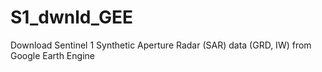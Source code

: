 # S1_dwnld_GEE
Download Sentinel 1 Synthetic Aperture Radar (SAR) data (GRD, IW) from Google Earth Engine
